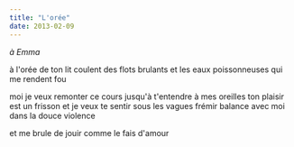 ```yaml
---
title: "L'orée"
date: 2013-02-09
---
```


*à Emma*

à l'orée de ton lit coulent des flots brulants
et les eaux poissonneuses qui me rendent fou

moi je veux remonter ce cours jusqu'à t'entendre
à mes oreilles ton plaisir est un frisson
et je veux te sentir sous les vagues frémir
balance avec moi dans la douce violence

et me brule de jouir
comme le fais d'amour

